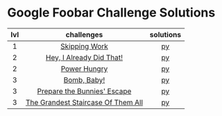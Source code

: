 # Google Foobar Challenge Solutions
| lvl | challenges | solutions |
| :-: | :--------: | :-------: |
|  1  | [Skipping Work](https://github.com/e1630m/foobar/blob/main/lv1/skipping_work.md)                                              | [py](https://github.com/e1630m/foobar/blob/main/lv1/skipping_work.py)                         |
|  2  | [Hey, I Already Did That!](https://github.com/e1630m/foobar/blob/main/lv2/hey_i_already_did_that.md)                          | [py](https://github.com/e1630m/foobar/blob/main/lv2/hey_i_already_did_that.py)                |
|  2  | [Power Hungry](https://github.com/e1630m/foobar/blob/main/lv2/power_hungry.md)                                                | [py](https://github.com/e1630m/foobar/blob/main/lv2/power_hungry.py)                          |
|  3  | [Bomb, Baby!](https://github.com/e1630m/foobar/blob/main/lv3/bomb_baby.md)                                                    | [py](https://github.com/e1630m/foobar/blob/main/lv3/bomb_baby.py)                              |
|  3  | [Prepare the Bunnies' Escape](https://github.com/e1630m/foobar/blob/main/lv3/prepare_the_bunnies_escape.md)                   | [py](https://github.com/e1630m/foobar/blob/main/lv3/prepare_the_bunnies_escape.py)            |
|  3  | [The Grandest Staircase Of Them All](https://github.com/e1630m/foobar/blob/main/lv3/the_grandest_staircase_of_them_all.md)    | [py](https://github.com/e1630m/foobar/blob/main/lv3/the_grandest_staircase_of_them_all.py)    |
